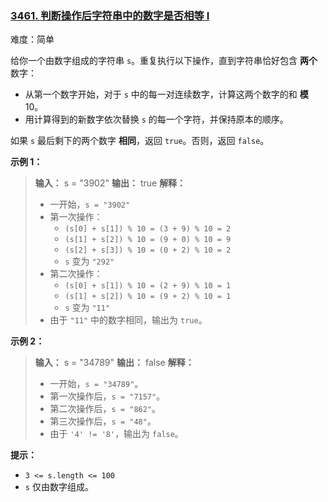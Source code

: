 ### [3461\. 判断操作后字符串中的数字是否相等 I](https://leetcode.cn/problems/check-if-digits-are-equal-in-string-after-operations-i/)

难度：简单

给你一个由数字组成的字符串 `s`。重复执行以下操作，直到字符串恰好包含 **两个** 数字：

- 从第一个数字开始，对于 `s` 中的每一对连续数字，计算这两个数字的和 **模** 10。
- 用计算得到的新数字依次替换 `s` 的每一个字符，并保持原本的顺序。

如果 `s` 最后剩下的两个数字 **相同**，返回 `true`。否则，返回 `false`。

**示例 1：**

> **输入：** s = "3902"
> **输出：** true
> **解释：**
>
> - 一开始，`s = "3902"`
> - 第一次操作：
>     - `(s[0] + s[1]) % 10 = (3 + 9) % 10 = 2`
>     - `(s[1] + s[2]) % 10 = (9 + 0) % 10 = 9`
>     - `(s[2] + s[3]) % 10 = (0 + 2) % 10 = 2`
>     - `s` 变为 `"292"`
> - 第二次操作：
>     - `(s[0] + s[1]) % 10 = (2 + 9) % 10 = 1`
>     - `(s[1] + s[2]) % 10 = (9 + 2) % 10 = 1`
>     - `s` 变为 `"11"`
> - 由于 `"11"` 中的数字相同，输出为 `true`。

**示例 2：**

> **输入：** s = "34789"
> **输出：** false
> **解释：**
>
> - 一开始，`s = "34789"`。
> - 第一次操作后，`s = "7157"`。
> - 第二次操作后，`s = "862"`。
> - 第三次操作后，`s = "48"`。
> - 由于 `'4' != '8'`，输出为 `false`。

**提示：**

- `3 <= s.length <= 100`
- `s` 仅由数字组成。
